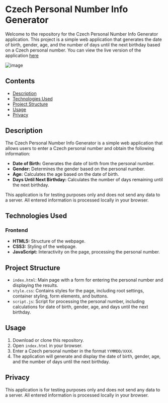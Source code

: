 # Czech Personal Number Info Generator

Welcome to the repository for the Czech Personal Number Info Generator application. This project is a simple web application that generates the date of birth, gender, age, and the number of days until the next birthday based on a Czech personal number. You can view the live version of the application [here](https://lenkalaznovska.github.io/APP_CZ_Personal_Number_Info_Generator/)

![image](https://github.com/user-attachments/assets/a8d51076-782c-4cbe-8fbb-10230e631adb)

## Contents

- [Description](#description)
- [Technologies Used](#technologies-used)
- [Project Structure](#project-structure)
- [Usage](#usage)
- [Privacy](#privacy)

## Description

The Czech Personal Number Info Generator is a simple web application that allows users to enter a Czech personal number and obtain the following information:

- **Date of Birth:** Generates the date of birth from the personal number.
- **Gender:** Determines the gender based on the personal number.
- **Age:** Calculates the age based on the date of birth.
- **Days Until Next Birthday:** Calculates the number of days remaining until the next birthday.

This application is for testing purposes only and does not send any data to a server. All entered information is processed locally in your browser.

## Technologies Used

### Frontend

- **HTML5:** Structure of the webpage.
- **CSS3:** Styling of the webpage.
- **JavaScript:** Interactivity on the page, processing the personal number.

## Project Structure

- `index.html`: Main page with a form for entering the personal number and displaying the results.
- `style.css`: Contains styles for the page, including root settings, container styling, form elements, and buttons.
- `script.js`: Script for processing the personal number, including calculations for date of birth, gender, age, and days until the next birthday.

## Usage

1. Download or clone this repository.
2. Open `index.html` in your browser.
3. Enter a Czech personal number in the format `YYMMDD/XXXX`.
4. The application will generate and display the date of birth, gender, age, and the number of days until the next birthday.

## Privacy

This application is for testing purposes only and does not send any data to a server. All entered information is processed locally in your browser.

